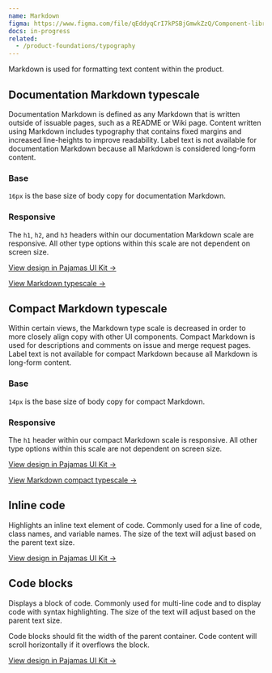```yaml
---
name: Markdown
figma: https://www.figma.com/file/qEddyqCrI7kPSBjGmwkZzQ/Component-library?node-id=19965%3A0
docs: in-progress
related:
  - /product-foundations/typography
---
```


Markdown is used for formatting text content within the product.

## Documentation Markdown typescale

Documentation Markdown is defined as any Markdown that is written outside of issuable pages, such as a README or Wiki page. Content written using Markdown includes typography that contains fixed margins and increased line-heights to improve readability. Label text is not available for documentation Markdown because all Markdown is considered long-form content.

### Base

`16px` is the base size of body copy for documentation Markdown.

### Responsive

The `h1`, `h2`, and `h3` headers within our documentation Markdown scale are responsive. All other type options within this scale are not dependent on screen size.

[View design in Pajamas UI Kit →](https://www.figma.com/file/qEddyqCrI7kPSBjGmwkZzQ/Pajamas-UI-Kit?node-id=542%3A2)

[View Markdown typescale →](https://gitlab-org.gitlab.io/gitlab-ui/?path=/docs/base-markdown--typescale)

## Compact Markdown typescale

Within certain views, the Markdown type scale is decreased in order to more closely align copy with other UI components. Compact Markdown is used for descriptions and comments on issue and merge request pages. Label text is not available for compact Markdown because all Markdown is long-form content.

### Base

`14px` is the base size of body copy for compact Markdown.

### Responsive

The `h1` header within our compact Markdown scale is responsive. All other type options within this scale are not dependent on screen size.

[View design in Pajamas UI Kit →](https://www.figma.com/file/qEddyqCrI7kPSBjGmwkZzQ/Pajamas-UI-Kit?node-id=542%3A132)

[View Markdown compact typescale →](https://gitlab-org.gitlab.io/gitlab-ui/?path=/docs/base-markdown--typescale&knob-compact=true)

## Inline code

Highlights an inline text element of code. Commonly used for a line of code, class names, and variable names. The size of the text will adjust based on the parent text size.

[View design in Pajamas UI Kit →](https://www.figma.com/file/qEddyqCrI7kPSBjGmwkZzQ/Component-library?node-id=19965%3A0)

## Code blocks

Displays a block of code. Commonly used for multi-line code and to display code with syntax highlighting. The size of the text will adjust based on the parent text size.

Code blocks should fit the width of the parent container. Code content will scroll horizontally if it overflows the block.

[View design in Pajamas UI Kit →](https://www.figma.com/file/qEddyqCrI7kPSBjGmwkZzQ/Component-library?node-id=19965%3A0)
